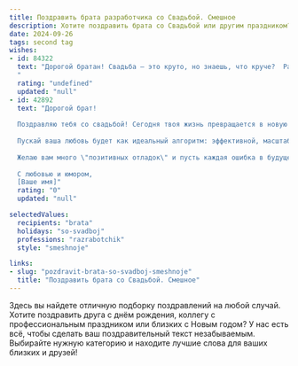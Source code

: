```yaml
---
title: Поздравить брата разработчика со Свадьбой. Смешное
description: Хотите поздравить брата со Свадьбой или другим праздником? Наш ИИ создаст незабываемое поздравление, а вы обязательно выделитесь среди других.  
date: 2024-09-26
tags: second tag
wishes:
- id: 84322
  text: "Дорогой братан! Свадьба – это круто, но знаешь, что круче?  Разрабатывать семейный бюджет, где строчка \"пиво с друзьями\" занимает достойное место, а строчка \"ремонт\" –  это бесконечный цикл!  Желаю вам с (имя невесты)  написать идеальный код вашей семейной жизни,  без багов, вылетов и зависаний!  Пусть ваша любовь будет  бесконечным while(true) и ни один break не сможет её прервать  😉  Горько!
  "
  rating: "undefined"
  updated: "null"
- id: 42892
  text: "Дорогой брат!
  
  Поздравляю тебя со свадьбой! Сегодня твоя жизнь превращается в новую версию — код под названием \"Счастливый брак\". Желаю, чтобы эта версия всегда компилировалась без ошибок, а обновления приходили только с положительными изменениями!
  
  Пускай ваша любовь будет как идеальный алгоритм: эффективной, масштабируемой и с нулевой вероятностью ошибок. Помните, что в паре всегда стоит использовать метод \"передачи данных\": делитесь заботами, радостями и, конечно, пиццей по пятницам!
  
  Желаю вам много \"позитивных отладок\" и пусть каждая ошибка в будущем будет лишь возможностью стать лучше. Поздравляю с запуском этого замечательного проекта под названием \"Семья\"!
  
  С любовью и юмором,
  [Ваше имя]"
  rating: "0"
  updated: "null"

selectedValues:
  recipients: "brata"
  holidays: "so-svadboj"
  professions: "razrabotchik"
  style: "smeshnoje"

links:
- slug: "pozdravit-brata-so-svadboj-smeshnoje"
  title: "Поздравить брата со Свадьбой. Смешное"
---
```


Здесь вы найдете отличную подборку поздравлений на любой случай. 
Хотите поздравить друга с днём рождения, коллегу с профессиональным праздником или близких с Новым годом? У нас есть всё, чтобы сделать ваш поздравительный текст незабываемым. Выбирайте нужную категорию и находите лучшие слова для ваших близких и друзей!
